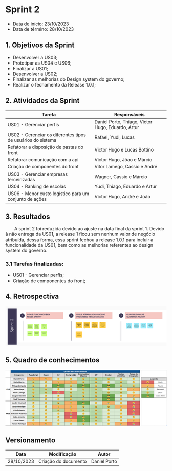 # Sprint 2

- Data de início: 23/10/2023
- Data de término: 28/10/2023

## 1. Objetivos da Sprint

- Desenvolver a US03;
- Prototipar as US04 e US06;
- Finalizar a US01;
- Desenvolver a US02;
- Finalizar as melhorias do Design system do governo;
- Realizar o fechamento da Release 1.0.1;

## 2. Atividades da Sprint
| Tarefa | Responsáveis |
|---|---|
|US01 - Gerenciar perfis|Daniel Porto, Thiago, Victor Hugo, Eduardo, Artur|
|US02 - Gerenciar os diferentes tipos de usuários do sistema| Rafael, Yudi, Lucas|
|Refatorar a disposição de pastas do front| Victor Hugo e Lucas Bottino|
|Refatorar comunicação com a api | Victor Hugo, Jõao e Márcio|
|Criação de componentes do front| Vitor Lamego, Cássio e André|
|US03 - Gerenciar empresas terceirizadas|Wagner, Cassio e Márcio|
|US04 - Ranking de escolas|Yudi, Thiago, Eduardo e Artur|
|US06 - Menor custo logístico para um conjunto de ações| Victor Hugo, André e João|

## 3. Resultados

&emsp;&emsp;A sprint 2 foi reduzida devido ao ajuste na data final da sprint 1. Devido à não entrega da US01, a release 1 ficou sem nenhum valor de negócio atribuída, dessa forma, essa sprint fechou a release 1.0.1 para incluir a funcionalidade da US01, bem como as melhorias referentes ao design system do governo.

### 3.1 Tarefas finalizadas:

- US01 - Gerenciar perfis;
- Criação de componentes do front;

## 4. Retrospectiva

![Retrospectiva](../assets/retrospectivas/retrospectiva2.png)

## 5. Quadro de conhecimentos

![Conhecimentos](../assets/quadro-conhecimento/conhecimento2.png)

## Versionamento

| Data | Modificação | Autor |
|---|---|---|
|28/10/2023|Criação do documento|Daniel Porto|
